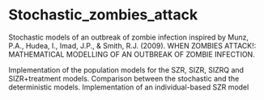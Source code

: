 # Stochastic_zombies_attack
Stochastic models of an outbreak of zombie infection inspired by Munz, P.A., Hudea, I., Imad, J.P., & Smith, R.J. (2009). WHEN ZOMBIES ATTACK!: MATHEMATICAL MODELLING OF AN OUTBREAK OF ZOMBIE INFECTION.

Implementation of the population models for the SZR, SIZR, SIZRQ and SIZR+treatment models. 
Comparison between the stochastic and the deterministic models.
Implementation of an individual-based SZR model
